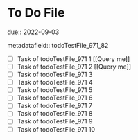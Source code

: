 # To Do File

due:: 2022-09-03

metadatafield:: todoTestFile_971_82

- [ ] Task of todoTestFile_971 1 [[Query me]]
- [ ] Task of todoTestFile_971 2 [[Query me]]
- [ ] Task of todoTestFile_971 3
- [ ] Task of todoTestFile_971 4
- [ ] Task of todoTestFile_971 5
- [ ] Task of todoTestFile_971 6
- [ ] Task of todoTestFile_971 7
- [ ] Task of todoTestFile_971 8
- [ ] Task of todoTestFile_971 9
- [ ] Task of todoTestFile_971 10
